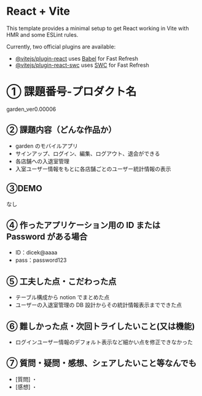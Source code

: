 # React + Vite

This template provides a minimal setup to get React working in Vite with HMR and some ESLint rules.

Currently, two official plugins are available:

- [@vitejs/plugin-react](https://github.com/vitejs/vite-plugin-react/blob/main/packages/plugin-react/README.md) uses [Babel](https://babeljs.io/) for Fast Refresh
- [@vitejs/plugin-react-swc](https://github.com/vitejs/vite-plugin-react-swc) uses [SWC](https://swc.rs/) for Fast Refresh

# ① 課題番号-プロダクト名

garden_ver0.00006

## ② 課題内容（どんな作品か）

- garden のモバイルアプリ
- サインアップ、ログイン、編集、ログアウト、退会ができる
- 各店舗への入退室管理
- 入室ユーザー情報をもとに各店舗ごとのユーザー統計情報の表示

## ③DEMO

なし

## ④ 作ったアプリケーション用の ID または Password がある場合

- ID：dicek@aaaa
- pass：password123

## ⑤ 工夫した点・こだわった点

- テーブル構成から notion でまとめた点
- ユーザーの入退室管理の DB 設計からその統計情報表示までできた点

## ⑥ 難しかった点・次回トライしたいこと(又は機能)

- ログインユーザー情報のデフォルト表示など細かい点を修正できなかった

## ⑦ 質問・疑問・感想、シェアしたいこと等なんでも

- [質問]
  ・
- [感想]
  ・
